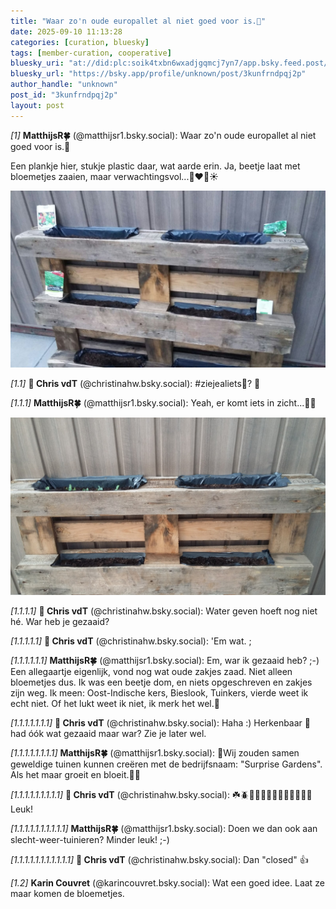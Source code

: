 ```yaml
---
title: "Waar zo'n oude europallet al niet goed voor is.🤗"
date: 2025-09-10 11:13:28 
categories: [curation, bluesky]
tags: [member-curation, cooperative]
bluesky_uri: "at://did:plc:soik4txbn6wxadjgqmcj7yn7/app.bsky.feed.post/3kunfrndpqj2p"
bluesky_url: "https://bsky.app/profile/unknown/post/3kunfrndpqj2p"
author_handle: "unknown"
post_id: "3kunfrndpqj2p"
layout: post
---
```


*[1]* **MatthijsR🍀** (@matthijsr1.bsky.social):
Waar zo'n oude europallet al niet goed voor is.🤗

Een plankje hier, stukje plastic daar, wat aarde erin.
Ja, beetje laat met bloemetjes zaaien, maar verwachtingsvol...💚❤️💛☀️

![Image](/assets/images/3kunfrndpqj2p_3_image_1_b1922a3f32b04cd79ebd1b823336460d.jpeg)


*[1.1]* **🌱 Chris vdT** (@christinahw.bsky.social):
#ziejealiets🌟? 🌱

*[1.1.1]* **MatthijsR🍀** (@matthijsr1.bsky.social):
Yeah, er komt iets in zicht...🌱😊

![Image](/assets/images/3kunfrndpqj2p_4_image_1_fe7340d924954ac0a5936021a7ba291c.jpeg)


*[1.1.1.1]* **🌱 Chris vdT** (@christinahw.bsky.social):
Water geven hoeft nog niet hé. 
War heb je gezaaid?

*[1.1.1.1.1]* **🌱 Chris vdT** (@christinahw.bsky.social):
'Em wat. ;

*[1.1.1.1.1.1]* **MatthijsR🍀** (@matthijsr1.bsky.social):
Em, war ik gezaaid heb? ;-)
Een allegaartje eigenlijk, vond nog wat oude zakjes zaad. Niet alleen bloemetjes dus. Ik was een beetje dom, en niets opgeschreven en zakjes zijn weg. 
Ik meen: Oost-Indische kers, Bieslook, Tuinkers, vierde weet ik echt niet. Of het lukt weet ik niet, ik merk het wel.🤗

*[1.1.1.1.1.1.1]* **🌱 Chris vdT** (@christinahw.bsky.social):
Haha :) Herkenbaar 🫢 had óók wat gezaaid maar war?  Zie je later wel.

*[1.1.1.1.1.1.1.1]* **MatthijsR🍀** (@matthijsr1.bsky.social):
🤗Wij zouden samen geweldige tuinen kunnen creëren met de bedrijfsnaam: "Surprise Gardens". Als het maar groeit en bloeit.💚😉

*[1.1.1.1.1.1.1.1.1]* **🌱 Chris vdT** (@christinahw.bsky.social):
☘️🪲🐝🌳🦋🌸🌱🐞🌺🐛🌻💐🐞Leuk!

*[1.1.1.1.1.1.1.1.1.1]* **MatthijsR🍀** (@matthijsr1.bsky.social):
Doen we dan ook aan slecht-weer-tuinieren? Minder leuk! ;-)

*[1.1.1.1.1.1.1.1.1.1.1]* **🌱 Chris vdT** (@christinahw.bsky.social):
Dan "closed" 👍

*[1.2]* **Karin Couvret** (@karincouvret.bsky.social):
Wat een goed idee. Laat ze maar komen de bloemetjes.

